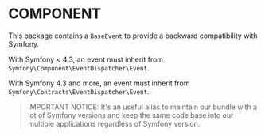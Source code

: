 COMPONENT
=========

This package contains a `BaseEvent` to provide a backward compatibility with Symfony.

With Symfony < 4.3, an event must inherit from `Symfony\Component\EventDispatcher\Event`.

With Symfony 4.3 and more, an event must inherit from `Symfony\Contracts\EventDispatcher\Event`.

> IMPORTANT NOTICE: It's an useful alias to maintain our bundle with a lot of Symfony versions and
> keep the same code base into our multiple applications regardless of Symfony version.
